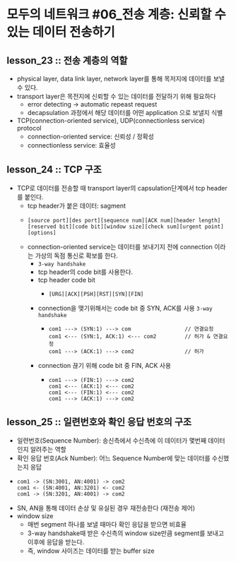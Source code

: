 # 모두의 네트워크 #06_전송 계층: 신뢰할 수 있는 데이터 전송하기

## lesson_23 :: 전송 계층의 역할
- physical layer, data link layer, network layer를 통해 목저지에 데이터를 보낼 수 있다.
- transport layer은 목전지에 신뢰할 수 있는 데이터를 전달하기 위해 필요하다
  - error detecting -> automatic repeast request
  - decapsulation 과정에서 해당 데이터를 어떤 application 으로 보낼지 식별
- TCP(connection-oriented service), UDP(connectionless service) protocol
  - connection-oriented service: 신뢰성 / 정확성
  - connectionless service: 효율성

## lesson_24 :: TCP 구조
- TCP로 데이터를 전송할 때 transport layer의 capsulation단계에서 tcp header를 붙인다.
  - tcp header가 붙은 데이터: sagment
  - ```
    [source port][des port][sequence num][ACK num][header length][reserved bit][code bit][window size][check sum][urgent point][options]
    ```
  - connection-oriented service는 데이터를 보내기지 전에 connection 이라는 가상의 독점 통신로 확보를 한다.
    - `3-way handshake`
    - tcp header의 code bit를 사용한다.
    - tcp header code bit
      - ```
        [URG][ACK][PSH][RST][SYN][FIN]
        ```
    - connection을 맺기위해서는 code bit 중 SYN, ACK를 사용 `3-way handshake`
      - ```
        com1 ---> (SYN:1) ---> com                 // 연결요청
        com1 <--- (SYN:1, ACK:1) <--- com2         // 허가 & 연결요청
        com1 ---> (ACK:1) ---> com2                // 허가
        ```
    - connection 끊기 위해 code bit 중 FIN, ACK 사용
      - ```
        com1 ---> (FIN:1) ---> com2
        com1 <--- (ACK:1) <--- com2
        com1 <--- (FIN:1) <--- com2
        com1 ---> (ACK:1) ---> com2
        ```

## lesson_25 :: 일련번호와 확인 응답 번호의 구조         
- 일련번호(Sequence Number): 송신측에서 수신측에 이 데이터가 몇번째 데이터인지 알려주는 역할
- 확인 응답 번호(Ack Number): 어느 Sequence Number에 맞는 데이터를 수신했는지 응답
- ```
  com1 -> (SN:3001, AN:4001) -> com2
  com1 <- (SN:4001, AN:3201) <- com2
  com1 -> (SN:3201, AN:4001) -> com2
  ```
- SN, AN을 통해 데이터 손상 및 유실된 경우 재전송한다 (재전송 제어)
- window size
  - 매번 segment 하나를 보낼 때마다 확인 응답을 받으면 비효율
  - 3-way handshake때 받은 수신측의 window size만큼 segment를 보내고 이후에 응답을 받는다.
  - 즉, window 사이즈는 데이터를 받는 buffer size
